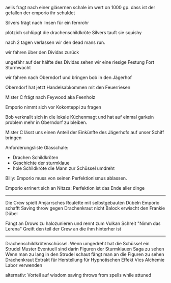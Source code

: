 aelis fragt nach einer gläsernen schale im wert on 1000 gp. dass ist der gefallen der emporio ihr schuldet

Silvers frägt nach linsen für ein fernrohr


plötzich schlüpgt die drachenschildkröte
Silvers tauft sie squishy

nach 2 tagen verlassen wir den dead mans run.

wir fahren über den Dividas zurück

ungefähr auf der hälfte des Dividas sehen wir eine riesige Festung
Fort Sturmwacht

wir fahren nach Oberndorf und bringen bob in den Jägerhof

Oberndorf hat jetzt Handelsabkommen mit den Feuerriesen

Mister C frägt nach Feywood aka Feenholz

Emporio nimmt sich vor Kokonteppi zu fragen

Bob verknallt sich in die lokale Küchenmagt und hat auf einmal garkein problem mehr in Oberndorf zu bleiben.

Mister C lässt uns einen Anteil der Einkünfte des Jägerhofs auf unser Schiff bringen

Anforderungsliste Glasschale:
- Drachen Schildkröten
- Geschichte der sturmklaue
- hole Schildkröte die Mann zur Schüssel umdreht

Billy: Emporio muss von seinen Perfektionismus ablassen.

Emporio errinert sich an
Nitzza: Perfektion ist das Ende aller dinge

---
Die Crew spielt Amjarrsches Roulette mit selbstgebauten Dübeln
Emporio schafft Saving throw gegen Drachenkraut nicht
Balock erwischt den Frankie Dübel

Fängt an Drows zu halozunieren und rennt zum Vulkan
Schreit "Nimm das Lerena"
Greift den teil der Crew an die ihm hinterher ist

---
 Drachenschildkrötenschüssel.
  Wenn umgedreht hat die Schüssel ein Strudel Muster
 Eventuell sind darin Figuren der Sturmklauen Saga zu sehen
 Wenn man zu lang in den Strudel schaut fängt man an die Figuren zu sehen
 Drachenkraut Extrakt für Herstellung für Hypnotischen Effekt
 Vics Alchemie Labor verwenden

alternativ: Vorteil auf wisdom saving throws from spells while attuned